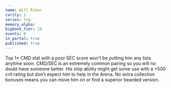 ```yaml
---
name: Will Riker
rarity: 1
series: tng
memory_alpha:
bigbook_tier: 10
events: 0
in_portal: true
published: true
---
```


Top 1* CMD stat with a poor SEC score won't be putting him any lists anytime soon. CMD/SEC is an extremely common pairing so you will no doubt have someone better. His ship ability might get some use with a +500 crit rating but don't expect him to help in the Arena. No extra collection bonuses means you can move him on or find a superior bearded version.
